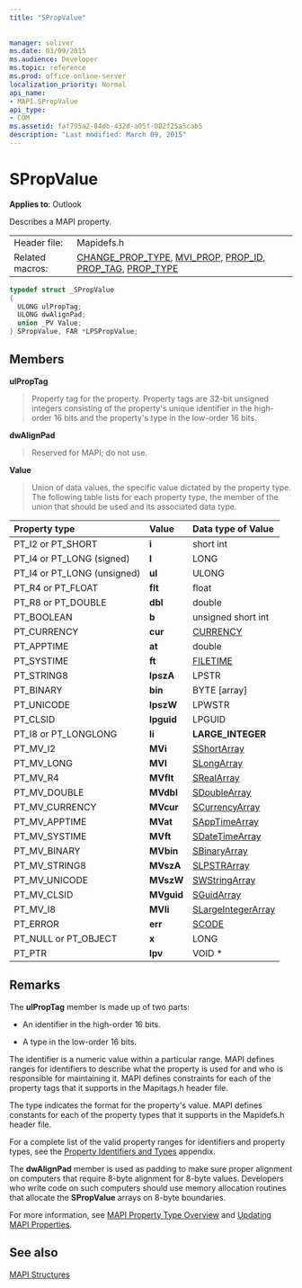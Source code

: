 ```yaml
---
title: "SPropValue"
 
 
manager: soliver
ms.date: 03/09/2015
ms.audience: Developer
ms.topic: reference
ms.prod: office-online-server
localization_priority: Normal
api_name:
- MAPI.SPropValue
api_type:
- COM
ms.assetid: faf795a2-84db-432d-a05f-082f25a5cab5
description: "Last modified: March 09, 2015"
---
```


# SPropValue

  
  
**Applies to**: Outlook 
  
Describes a MAPI property.
  
|||
|:-----|:-----|
|Header file:  <br/> |Mapidefs.h  <br/> |
|Related macros:  <br/> |[CHANGE_PROP_TYPE](change_prop_type.md), [MVI_PROP](mvi_prop.md), [PROP_ID](prop_id.md), [PROP_TAG](prop_tag.md), [PROP_TYPE](prop_type.md) <br/> |
   
```cpp
typedef struct _SPropValue
{
  ULONG ulPropTag;
  ULONG dwAlignPad;
  union _PV Value;
} SPropValue, FAR *LPSPropValue;

```

## Members

 **ulPropTag**
  
> Property tag for the property. Property tags are 32-bit unsigned integers consisting of the property's unique identifier in the high-order 16 bits and the property's type in the low-order 16 bits.
    
 **dwAlignPad**
  
> Reserved for MAPI; do not use. 
    
 **Value**
  
> Union of data values, the specific value dictated by the property type. The following table lists for each property type, the member of the union that should be used and its associated data type.
    
|**Property type**|**Value**|**Data type of Value**|
|:-----|:-----|:-----|
|PT_I2 or PT_SHORT  <br/> |**i** <br/> |short int  <br/> |
|PT_I4 or PT_LONG (signed)  <br/> |**l** <br/> |LONG  <br/> |
|PT_I4 or PT_LONG (unsigned)  <br/> |**ul** <br/> |ULONG  <br/> |
|PT_R4 or PT_FLOAT  <br/> |**flt** <br/> |float  <br/> |
|PT_R8 or PT_DOUBLE  <br/> |**dbl** <br/> |double  <br/> |
|PT_BOOLEAN  <br/> |**b** <br/> |unsigned short int  <br/> |
|PT_CURRENCY  <br/> |**cur** <br/> |[CURRENCY](currency.md) <br/> |
|PT_APPTIME  <br/> |**at** <br/> |double  <br/> |
|PT_SYSTIME  <br/> |**ft** <br/> |[FILETIME](filetime.md) <br/> |
|PT_STRING8  <br/> |**lpszA** <br/> |LPSTR  <br/> |
|PT_BINARY  <br/> |**bin** <br/> |BYTE [array]  <br/> |
|PT_UNICODE  <br/> |**lpszW** <br/> |LPWSTR  <br/> |
|PT_CLSID  <br/> |**lpguid** <br/> |LPGUID  <br/> |
|PT_I8 or PT_LONGLONG  <br/> |**li** <br/> |**LARGE_INTEGER** <br/> |
|PT_MV_I2  <br/> |**MVi** <br/> |[SShortArray](sshortarray.md) <br/> |
|PT_MV_LONG  <br/> |**MVI** <br/> |[SLongArray](slongarray.md) <br/> |
|PT_MV_R4  <br/> |**MVflt** <br/> |[SRealArray](srealarray.md) <br/> |
|PT_MV_DOUBLE  <br/> |**MVdbl** <br/> |[SDoubleArray](sdoublearray.md) <br/> |
|PT_MV_CURRENCY  <br/> |**MVcur** <br/> |[SCurrencyArray](scurrencyarray.md) <br/> |
|PT_MV_APPTIME  <br/> |**MVat** <br/> |[SAppTimeArray](sapptimearray.md) <br/> |
|PT_MV_SYSTIME  <br/> |**MVft** <br/> |[SDateTimeArray](sdatetimearray.md) <br/> |
|PT_MV_BINARY  <br/> |**MVbin** <br/> |[SBinaryArray](sbinaryarray.md) <br/> |
|PT_MV_STRING8  <br/> |**MVszA** <br/> |[SLPSTRArray](slpstrarray.md) <br/> |
|PT_MV_UNICODE  <br/> |**MVszW** <br/> |[SWStringArray](swstringarray.md) <br/> |
|PT_MV_CLSID  <br/> |**MVguid** <br/> |[SGuidArray](sguidarray.md) <br/> |
|PT_MV_I8  <br/> |**MVli** <br/> |[SLargeIntegerArray](slargeintegerarray.md) <br/> |
|PT_ERROR  <br/> |**err** <br/> |[SCODE](scode.md) <br/> |
|PT_NULL or PT_OBJECT  <br/> |**x** <br/> |LONG  <br/> |
|PT_PTR  <br/> |**lpv** <br/> |VOID \*  <br/> |
   
## Remarks

The **ulPropTag** member is made up of two parts: 
  
- An identifier in the high-order 16 bits.
    
- A type in the low-order 16 bits.
    
The identifier is a numeric value within a particular range. MAPI defines ranges for identifiers to describe what the property is used for and who is responsible for maintaining it. MAPI defines constraints for each of the property tags that it supports in the Mapitags.h header file.
  
The type indicates the format for the property's value. MAPI defines constants for each of the property types that it supports in the Mapidefs.h header file. 
  
For a complete list of the valid property ranges for identifiers and property types, see the [Property Identifiers and Types](property-identifiers-and-types.md) appendix. 
  
The **dwAlignPad** member is used as padding to make sure proper alignment on computers that require 8-byte alignment for 8-byte values. Developers who write code on such computers should use memory allocation routines that allocate the **SPropValue** arrays on 8-byte boundaries. 
  
For more information, see [MAPI Property Type Overview](mapi-property-type-overview.md) and [Updating MAPI Properties](updating-mapi-properties.md). 
  
## See also



[MAPI Structures](mapi-structures.md)

